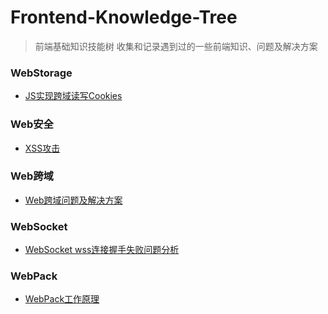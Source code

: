 # Frontend-Knowledge-Tree
> 前端基础知识技能树
> 收集和记录遇到过的一些前端知识、问题及解决方案

### WebStorage
* [JS实现跨域读写Cookies]()

### Web安全
* [XSS攻击]()

### Web跨域
*	[Web跨域问题及解决方案]()

### WebSocket
*	[WebSocket wss连接握手失败问题分析]()

### WebPack
*	[WebPack工作原理]()